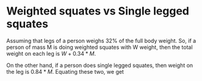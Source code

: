 # Weighted squates vs Single legged squates

Assuming that legs of a person weighs 32% of the full body weight. So, if a person of mass M is doing weighted squates with W weight, then the total weight on each leg is $W + 0.34 * M$.

On the other hand, if a person does single legged squates, then weight on the leg is $0.84 * M$. Equating these two, we get
